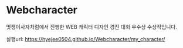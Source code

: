 # Webcharacter
멋쟁이사자처럼에서 진행한 WEB 캐릭터 디자인 경진 대회 우수상 수상작입니다.
 
실행url:  https://hyejee0504.github.io/Webcharacter/my_character/
